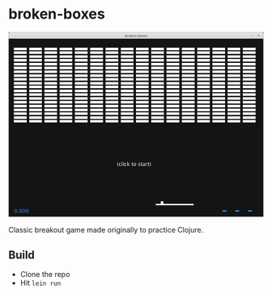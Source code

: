 # broken-boxes

![alt tag](https://raw.githubusercontent.com/mattusifer/broken-boxes/master/assets/screenshot.png)

Classic breakout game made originally to practice Clojure.

## Build
- Clone the repo
- Hit `lein run`
